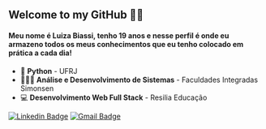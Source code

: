 ## Welcome to my GitHub 🤞🏻

#### Meu nome é Luiza Biassi, tenho 19 anos e nesse perfil é onde eu armazeno todos os meus conhecimentos que eu tenho colocado em prática a cada dia!

- 🐍 **Python** - UFRJ
- 👩🏻‍🎓 **Análise e Desenvolvimento de Sistemas** - Faculdades Integradas Simonsen
- 💻 **Desenvolvimento Web Full Stack** - Resilia Educação

[![Linkedin Badge](https://img.shields.io/badge/-Luiza%20Biassi-fad2e1?style=flat-square&logo=Linkedin&logoColor=black&link=https://www.linkedin.com/in/luizzzabiassi/)](https://www.linkedin.com/in/luizzzabiassi//) 
[![Gmail Badge](https://img.shields.io/badge/-luiza.biassi@gmail.com-fad2e1?style=flat-square&logo=Gmail&logoColor=black&link=mailto:luiza.biassi@gmail.com)](mailto:luiza.biassi@gmail.com)
